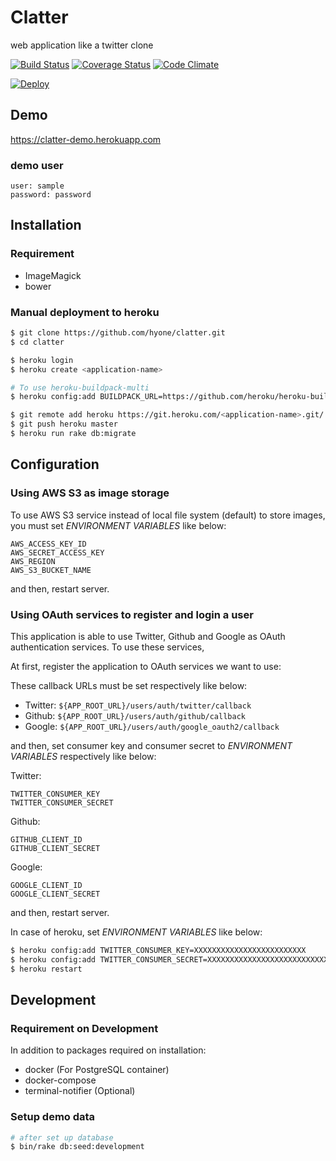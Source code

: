 # Clatter

web application like a twitter clone

[![Build Status](https://travis-ci.org/hyone/clatter.svg?branch=master)](https://travis-ci.org/hyone/clatter)
[![Coverage Status](https://coveralls.io/repos/hyone/clatter/badge.svg?branch=master)](https://coveralls.io/r/hyone/clatter?branch=master)
[![Code Climate](https://codeclimate.com/github/hyone/clatter/badges/gpa.svg)](https://codeclimate.com/github/hyone/clatter)

[![Deploy](https://www.herokucdn.com/deploy/button.png)](https://heroku.com/deploy)

## Demo

https://clatter-demo.herokuapp.com

### demo user

    user: sample
    password: password

## Installation

### Requirement

- ImageMagick
- bower

### Manual deployment to heroku

```sh
$ git clone https://github.com/hyone/clatter.git
$ cd clatter

$ heroku login
$ heroku create <application-name>

# To use heroku-buildpack-multi
$ heroku config:add BUILDPACK_URL=https://github.com/heroku/heroku-buildpack-multi.git

$ git remote add heroku https://git.heroku.com/<application-name>.git/
$ git push heroku master
$ heroku run rake db:migrate
```

## Configuration

### Using AWS S3 as image storage

To use AWS S3 service instead of local file system (default) to store images, you must set *ENVIRONMENT VARIABLES* like below:

    AWS_ACCESS_KEY_ID
    AWS_SECRET_ACCESS_KEY
    AWS_REGION
    AWS_S3_BUCKET_NAME

and then, restart server.

### Using OAuth services to register and login a user

This application is able to use Twitter, Github and Google as OAuth authentication services.
To use these services,

At first, register the application to OAuth services we want to use:

These callback URLs must be set respectively like below:

- Twitter: ``${APP_ROOT_URL}/users/auth/twitter/callback``
- Github:  ``${APP_ROOT_URL}/users/auth/github/callback``
- Google:  ``${APP_ROOT_URL}/users/auth/google_oauth2/callback``

and then, set consumer key and consumer secret to *ENVIRONMENT VARIABLES* respectively like below:

Twitter:

    TWITTER_CONSUMER_KEY
    TWITTER_CONSUMER_SECRET

Github:

    GITHUB_CLIENT_ID
    GITHUB_CLIENT_SECRET

Google:

    GOOGLE_CLIENT_ID
    GOOGLE_CLIENT_SECRET

and then, restart server.

In case of heroku, set *ENVIRONMENT VARIABLES* like below:

```sh
$ heroku config:add TWITTER_CONSUMER_KEY=XXXXXXXXXXXXXXXXXXXXXXXXX
$ heroku config:add TWITTER_CONSUMER_SECRET=XXXXXXXXXXXXXXXXXXXXXXXXXXXXXXXXXXXXXXXXXXXXXXXXXX
$ heroku restart
```

## Development

### Requirement on Development

In addition to packages required on installation:

- docker (For PostgreSQL container)
- docker-compose
- terminal-notifier (Optional)


### Setup demo data

```sh
# after set up database
$ bin/rake db:seed:development
```
